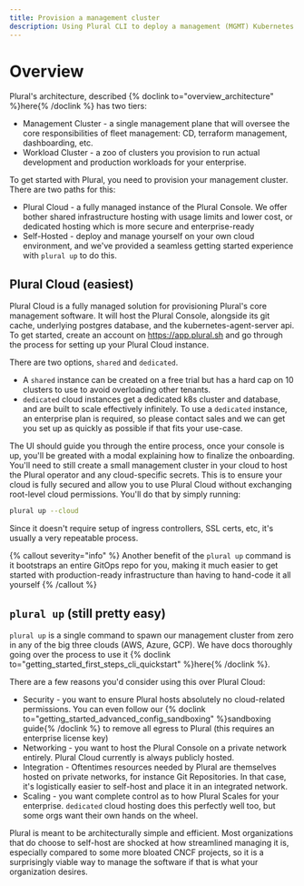 ```yaml
---
title: Provision a management cluster
description: Using Plural CLI to deploy a management (MGMT) Kubernetes cluster
---
```


# Overview

Plural's architecture, described {% doclink to="overview_architecture" %}here{% /doclink %} has two tiers:

* Management Cluster - a single management plane that will oversee the core responsibilities of fleet management: CD, terraform management, dashboarding, etc.
* Workload Cluster - a zoo of clusters you provision to run actual development and production workloads for your enterprise.

To get started with Plural, you need to provision your management cluster. There are two paths for this:

* Plural Cloud - a fully managed instance of the Plural Console.  We offer bother shared infrastructure hosting with usage limits and lower cost, or dedicated hosting which is more secure and enterprise-ready
* Self-Hosted - deploy and manage yourself on your own cloud environment, and we've provided a seamless getting started experience with `plural up` to do this.

## Plural Cloud (easiest)

Plural Cloud is a fully managed solution for provisioning Plural's core management software.  It will host the Plural Console, alongside its git cache, underlying postgres database, and the kubernetes-agent-server api.  To get started, create an account on <https://app.plural.sh> and go through the process for setting up your Plural Cloud instance.

There are two options, `shared` and `dedicated`.  
* A `shared` instance can be created on a free trial but has a hard cap on 10 clusters to use to avoid overloading other tenants.  
* `dedicated` cloud instances get a dedicated k8s cluster and database, and are built to scale effectively infinitely.  To use a `dedicated` instance, an enterprise plan is required, so please contact sales and we can get you set up as quickly as possible if that fits your use-case.

The UI should guide you through the entire process, once your console is up, you'll be greated with a modal explaining how to finalize the onboarding.  You'll need to still create a small management cluster in your cloud to host the Plural operator and any cloud-specific secrets.  This is to ensure your cloud is fully secured and allow you to use Plural Cloud without exchanging root-level cloud permissions.  You'll do that by simply running:

```sh
plural up --cloud
```

Since it doesn't require setup of ingress controllers, SSL certs, etc, it's usually a very repeatable process.

{% callout severity="info" %}
Another benefit of the `plural up` command is it bootstraps an entire GitOps repo for you, making it much easier to get started with production-ready infrastructure than having to hand-code it all yourself
{% /callout %}

## `plural up` (still pretty easy)

`plural up` is a single command to spawn our management cluster from zero in any of the big three clouds (AWS, Azure, GCP).  We have docs thoroughly going over the process to use it {% doclink to="getting_started_first_steps_cli_quickstart" %}here{% /doclink %}.

There are a few reasons you'd consider using this over Plural Cloud:

* Security - you want to ensure Plural hosts absolutely no cloud-related permissions.  You can even follow our {% doclink to="getting_started_advanced_config_sandboxing" %}sandboxing guide{% /doclink %} to remove all egress to Plural (this requires an enterprise license key)
* Networking - you want to host the Plural Console on a private network entirely.  Plural Cloud currently is always publicly hosted.
* Integration - Oftentimes resources needed by Plural are themselves hosted on private networks, for instance Git Repositories.  In that case, it's logistically easier to self-host and place it in an integrated network. 
* Scaling - you want complete control as to how Plural Scales for your enterprise.  `dedicated` cloud hosting does this perfectly well too, but some orgs want their own hands on the wheel.

Plural is meant to be architecturally simple and efficient.  Most organizations that do choose to self-host are shocked at how streamlined managing it is, especially compared to some more bloated CNCF projects, so it is a surprisingly viable way to manage the software if that is what your organization desires.
